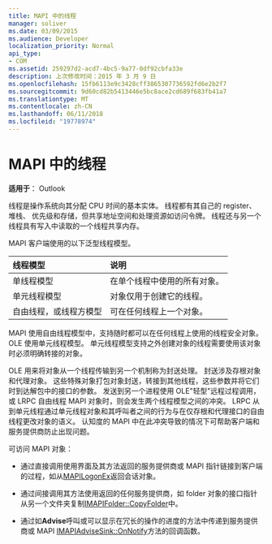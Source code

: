 ```yaml
---
title: MAPI 中的线程
manager: soliver
ms.date: 03/09/2015
ms.audience: Developer
localization_priority: Normal
api_type:
- COM
ms.assetid: 259297d2-acd7-4bc5-9a77-0df92cbfa33e
description: 上次修改时间：2015 年 3 月 9 日
ms.openlocfilehash: 15fb6113e9c3428cff3865307736592fd6e2b2f7
ms.sourcegitcommit: 9d60cd82b5413446e5bc8ace2cd689f683fb41a7
ms.translationtype: MT
ms.contentlocale: zh-CN
ms.lasthandoff: 06/11/2018
ms.locfileid: "19778974"
---
```

# <a name="threading-in-mapi"></a>MAPI 中的线程

  
  
**适用于**： Outlook 
  
线程是操作系统向其分配 CPU 时间的基本实体。 线程都有其自己的 register、 堆栈、 优先级和存储，但共享地址空间和处理资源如访问令牌。 线程还与另一个线程具有写入中读取的一个线程共享内存。
  
MAPI 客户端使用的以下泛型线程模型。
  
|**线程模型**|**说明**|
|:-----|:-----|
|单线程模型  <br/> |在单个线程中使用的所有对象。  <br/> |
|单元线程模型  <br/> |对象仅用于创建它的线程。  <br/> |
|自由线程，或线程方模型  <br/> |可在任何线程上一个对象。  <br/> |
   
MAPI 使用自由线程模型中，支持随时都可以在任何线程上使用的线程安全对象。 OLE 使用单元线程模型。 单元线程模型支持之外创建对象的线程需要使用该对象时必须明确转接的对象。
  
OLE 用来将对象从一个线程传输到另一个机制称为封送处理。 封送涉及存根对象和代理对象。 这些特殊对象打包对象封送，转接到其他线程，这些参数并将它们时到达解包中的接口的参数。 发送到另一个进程使用 OLE"轻型"远程过程调用，或 LRPC 自由线程 MAPI 对象时，则会发生两个线程模型之间的冲突。 LRPC 从到单元线程通过单元线程对象和其呼叫者之间的行为与在仅存根和代理接口的自由线程更改对象的语义。 认知度的 MAPI 中在此冲突导致的情况下可帮助客户端和服务提供商防止出现问题。
  
可访问 MAPI 对象：
  
- 通过直接调用使用界面及其方法返回的服务提供商或 MAPI 指针链接到客户端的过程，如从[MAPILogonEx](mapilogonex.md)返回会话对象。
    
- 通过间接调用其方法使用返回的任何服务提供商，如 folder 对象的接口指针从另一个文件夹复制[IMAPIFolder::CopyFolder](imapifolder-copyfolder.md)中。
    
- 通过如**Advise**呼叫或可以显示在冗长的操作的进度的方法中传递到服务提供商或 MAPI [IMAPIAdviseSink::OnNotify](imapiadvisesink-onnotify.md)方法的回调函数。 
    

